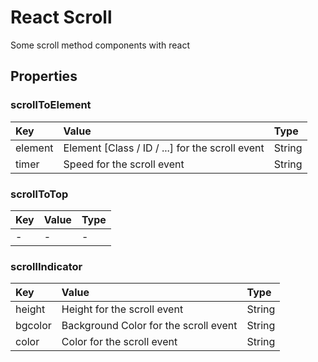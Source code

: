 # React Scroll

Some scroll method components with react

## Properties

### scrollToElement

|Key|Value|Type|
|:--|:----|:---|
|element|Element [Class / ID / ...] for the scroll event|String|
|timer|Speed for the scroll event|String|

### scrollToTop

|Key|Value|Type|
|:--|:----|:---|
|-|-|-|

### scrollIndicator

|Key|Value|Type|
|:--|:----|:---|
|height|Height for the scroll event|String|
|bgcolor|Background Color for the scroll event|String|
|color|Color for the scroll event|String|